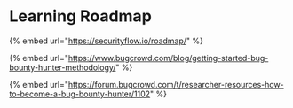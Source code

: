 # Learning Roadmap

{% embed url="https://securityflow.io/roadmap/" %}

{% embed url="https://www.bugcrowd.com/blog/getting-started-bug-bounty-hunter-methodology/" %}

{% embed url="https://forum.bugcrowd.com/t/researcher-resources-how-to-become-a-bug-bounty-hunter/1102" %}
